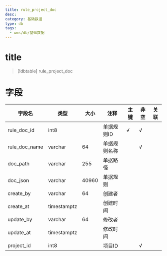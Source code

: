 ```yaml
---
title: rule_project_doc
desc: 
category: 基础数据
type: db
tags:
  - wms/db/基础数据
---
```


# title
>[!dbtable] rule_project_doc
> 

# 字段
| 字段名 | 类型 | 大小 | 注释 | 主键 | 非空 | 关联 |
| --- | --- | --- | --- | --- | --- | --- |
| rule_doc_id | int8 |  | 单据规则ID | √ | √ |  |
| rule_doc_name | varchar | 64 | 单据规则名称 |  | √ |  |
| doc_path | varchar | 255 | 单据路径 |  |  |  |
| doc_json | varchar | 40960 | 单据规则 |  |  |  |
| create_by | varchar | 64 | 创建者 |  |  |  |
| create_at | timestamptz |  | 创建时间 |  |  |  |
| update_by | varchar | 64 | 修改者 |  |  |  |
| update_at | timestamptz |  | 修改时间 |  |  |  |
| project_id | int8 |  | 项目ID |  | √ |  |

